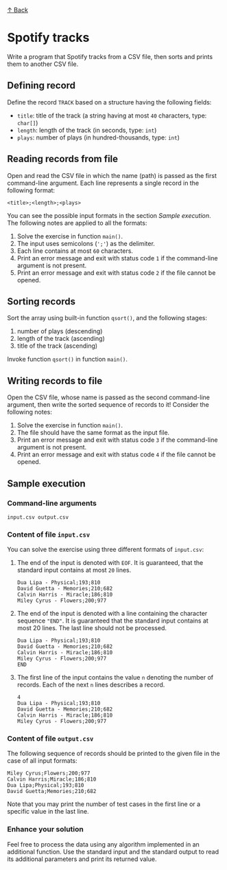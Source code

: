 [↑ Back](../../README.md)

# Spotify tracks

Write a program that Spotify tracks from a CSV file, then sorts and prints them to another CSV file.

## Defining record

Define the record `TRACK` based on a structure having the following fields:

* `title`: title of the track (a string having at most `40` characters, type: `char[]`)
* `length`: length of the track (in seconds, type: `int`)
* `plays`: number of plays (in hundred-thousands, type: `int`)

## Reading records from file

Open and read the CSV file in which the name (path) is passed as the first command-line argument. Each line represents a single record in the following format:

```
<title>;<length>;<plays>
```

You can see the possible input formats in the section *Sample execution*. The following notes are applied to all the formats:

1. Solve the exercise in function `main()`.
2. The input uses semicolons (`';'`) as the delimiter.
3. Each line contains at most `60` characters.
4. Print an error message and exit with status code `1` if the command-line argument is not present.
5. Print an error message and exit with status code `2` if the file cannot be opened.

## Sorting records

Sort the array using built-in function `qsort()`, and the following stages:

1. number of plays (descending)
2. length of the track (ascending)
3. title of the track (ascending)

Invoke function `qsort()` in function `main()`.

## Writing records to file

Open the CSV file, whose name is passed as the second command-line argument, then write the sorted sequence of records to it! Consider the following notes:

1. Solve the exercise in function `main()`.
2. The file should have the same format as the input file.
3. Print an error message and exit with status code `3` if the command-line argument is not present.
4. Print an error message and exit with status code `4` if the file cannot be opened.

## Sample execution

### Command-line arguments

```
input.csv output.csv
```

### Content of file `input.csv`

You can solve the exercise using three different formats of `input.csv`:

1. The end of the input is denoted with `EOF`. It is guaranteed, that the standard input contains at most `20` lines.

    ```
    Dua Lipa - Physical;193;810
    David Guetta - Memories;210;682
    Calvin Harris - Miracle;186;810
    Miley Cyrus - Flowers;200;977
    ```

2. The end of the input is denoted with a line containing the character sequence `"END"`. It is guaranteed that the standard input contains at most 20 lines. The last line should not be processed.

    ```
    Dua Lipa - Physical;193;810
    David Guetta - Memories;210;682
    Calvin Harris - Miracle;186;810
    Miley Cyrus - Flowers;200;977
    END
    ```

3. The first line of the input contains the value `n` denoting the number of records. Each of the next `n` lines describes a record.

    ```
    4
    Dua Lipa - Physical;193;810
    David Guetta - Memories;210;682
    Calvin Harris - Miracle;186;810
    Miley Cyrus - Flowers;200;977
    ```

### Content of file `output.csv`

The following sequence of records should be printed to the given file in the case of all input formats:

```
Miley Cyrus;Flowers;200;977
Calvin Harris;Miracle;186;810
Dua Lipa;Physical;193;810
David Guetta;Memories;210;682
```

Note that you may print the number of test cases in the first line or a specific value in the last line.

### Enhance your solution

Feel free to process the data using any algorithm implemented in an additional function. Use the standard input and the standard output to read its additional parameters and print its returned value.
